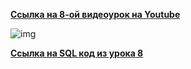 [**Ссылка на 8-ой видеоурок на Youtube**](https://youtu.be/EOjqUxUE90s)

![img](https://github.com/Data-Learn/SQL-for-beginners/blob/main/SQL-101%20Modules/Module%201/Lesson%208/images/lesson%208.png)

[**Ссылка на SQL код из урока 8**](https://raw.githubusercontent.com/Data-Learn/SQL-for-beginners/main/SQL-101%20Modules/Module%201/Lesson%208/SQL%20%D1%84%D0%B0%D0%B9%D0%BB%D1%8B/SQL%20%D0%BA%D0%BE%D0%B4%20%D0%B8%D0%B7%20%D1%83%D1%80%D0%BE%D0%BA%D0%B0%208.sql)


